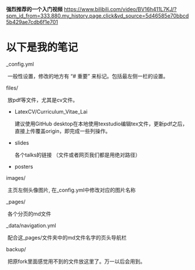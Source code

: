 **强烈推荐的一个入门视频** https://www.bilibili.com/video/BV16h411L7KJ/?spm_id_from=333.880.my_history.page.click&vd_source=5d46585e70bbcd5b429ae7cdb6f1e701

# 以下是我的笔记

_config.yml

​	一般性设置，修改的地方有 “# 重要” 来标记。包括最左侧一栏的设置。

files/

​	放pdf等文件，尤其是cv文件。

- LatexCV/Curriculum_Vitae_Lai 

  建议使用GitHub desktop在本地使用texstudio编辑tex文件，更新pdf之后，直接上传覆盖origin，即完成一些列操作。

- slides 

  各个talks的链接 （文件或者网页我们都是用绝对路径）

- posters

images/

​	主页左侧头像图片, 在_config.yml中修改对应的图片名称

_pages/

​	各个分页的md文件

_data/navigation.yml

​	配合这_pages/文件夹中的md文件名字的页头导航栏

backup/

​	把原fork里面感觉用不到的文件放这里了。万一以后会用到。